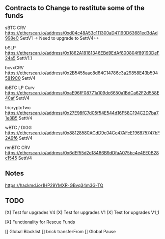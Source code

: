## Contracts to Change to restitute some of the funds


sBTC CRV
https://etherscan.io/address/0xd04c48A53c111300aD41190D63681ed3dAd998eC
SettV1 -> Need to upgrade to SettV4++

bSLP
https://etherscan.io/address/0x1862A18181346EBd9EdAf800804f89190DeF24a5
SettV1.1

bcvxCRV
https://etherscan.io/address/0x2B5455aac8d64C14786c3a29858E43b5945819C0
SettV4

ibBTC LP Curv
https://etherscan.io/address/0xaE96fF08771a109dc6650a1BdCa62F2d558E40af
SettV4

tricryptoTwo
https://etherscan.io/address/0x27E98fC7d05f54E544d16F58C194C2D7ba71e3B5
SettV4

wBTC / DIGG
https://etherscan.io/address/0x88128580ACdD9c04Ce47AFcE196875747bF2A9f6
SettV4

renBTC CRV
https://etherscan.io/address/0x6dEf55d2e18486B9dDfaA075bc4e4EE0B28c1545
SettV4

## Notes
https://hackmd.io/1HP29YMXR-GBvq34m3G-TQ


## TODO

[X] Test for upgrades V4
[X] Test for upgrades V1
[X] Test for upgrades V1_1

[X] Functionality for Rescue Funds

[] Global Blacklist
[] brick transferFrom
[] Global Pause